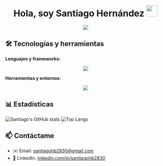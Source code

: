 <h1 align="center"><b>Hola, soy Santiago Hernández</b> <img src="https://media.giphy.com/media/hvRJCLFzcasrR4ia7z/giphy.gif" width="35"></h1>

<p align="center">
  <a href="https://github.com/DenverCoder1/readme-typing-svg">
    <img src="https://readme-typing-svg.herokuapp.com?font=Times+New+Roman&color=cyan&size=25&center=true&vCenter=true&width=600&height=100&lines=Systems+Engineering+Student+😊;Active+Learner/Researcher;Love+to+learn+new+things+❤️">
  </a>
</p>

## 🛠️ Tecnologías y herramientas

**Lenguajes y frameworks:**
<p align="center">
  <img src="https://skillicons.dev/icons?i=java,python,cpp,&theme=dark" />
</p>

**Herramientas y entornos:**
<p align="center">
  <img src="https://skillicons.dev/icons?i=git,linux,vscode,idea,arcgis&theme=dark" />
</p>


## 📊 Estadísticas
![Santiago's GitHub stats](https://github-readme-stats.vercel.app/api?username=santiagohb2830&show_icons=true&theme=radical)
![Top Langs](https://github-readme-stats.vercel.app/api/top-langs/?username=santiagohb2830&layout=compact&theme=radical)


## 📫 Contáctame
- ✉️ Email: santiagohb2830@gmail.com  
- 💼 LinkedIn: [linkedin.com/in/santiagohb2830](https://linkedin.com/in/santiagohb2830)  







